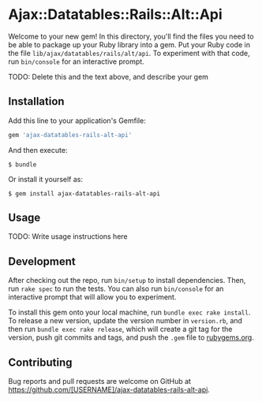 # Ajax::Datatables::Rails::Alt::Api

Welcome to your new gem! In this directory, you'll find the files you need to be able to package up your Ruby library into a gem. Put your Ruby code in the file `lib/ajax/datatables/rails/alt/api`. To experiment with that code, run `bin/console` for an interactive prompt.

TODO: Delete this and the text above, and describe your gem

## Installation

Add this line to your application's Gemfile:

```ruby
gem 'ajax-datatables-rails-alt-api'
```

And then execute:

    $ bundle

Or install it yourself as:

    $ gem install ajax-datatables-rails-alt-api

## Usage

TODO: Write usage instructions here

## Development

After checking out the repo, run `bin/setup` to install dependencies. Then, run `rake spec` to run the tests. You can also run `bin/console` for an interactive prompt that will allow you to experiment.

To install this gem onto your local machine, run `bundle exec rake install`. To release a new version, update the version number in `version.rb`, and then run `bundle exec rake release`, which will create a git tag for the version, push git commits and tags, and push the `.gem` file to [rubygems.org](https://rubygems.org).

## Contributing

Bug reports and pull requests are welcome on GitHub at https://github.com/[USERNAME]/ajax-datatables-rails-alt-api.
